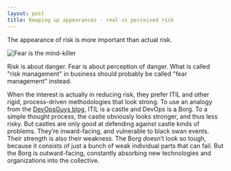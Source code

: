 ```yaml
---
layout: post
title: Keeping up appearances - real vs perceived risk
---
```

The appearance of risk is more important than actual risk. 

<img src="http://brandeewine.files.wordpress.com/2013/11/fear-is-the-mind-killer.jpg" alt="Fear is the mind-killer"/>

Risk is about danger. Fear is about perception of danger. What is called "risk management" in business should probably be called "fear management" instead. 

When the interest is actually in reducing risk, they prefer ITIL and other rigid, process-driven methodologies that look strong. To use an analogy from the [DevOpsGuys blog](http://blog.devopsguys.com/2013/07/17/devops-antifragility-and-the-borg-collective/), ITIL is a castle and DevOps is a Borg. To a simple thought process, the castle obviously looks stronger, and thus less risky. But castles are only good at defending against castle kinds of problems. They’re inward-facing, and vulnerable to black swan events. Their strength is also their weakness. The Borg doesn’t look so tough, because it consists of just a bunch of weak individual parts that can fail. But the Borg is outward-facing, constantly absorbing new technologies and organizations into the collective. 
